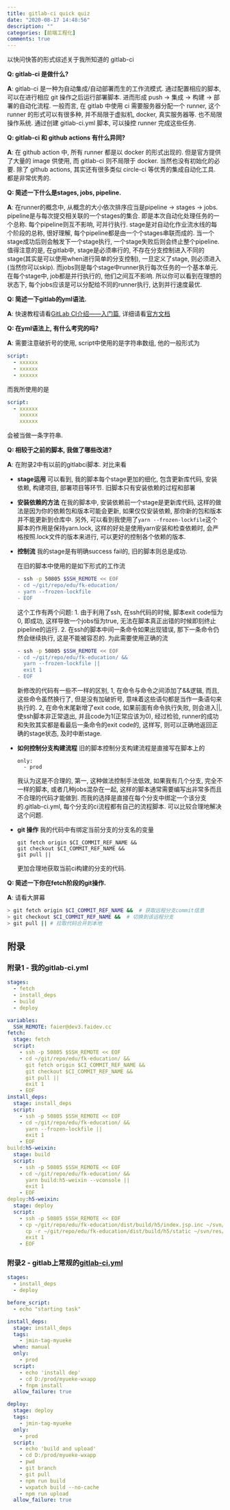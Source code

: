 ```yaml
---
title: gitlab-ci quick quiz
date: "2020-08-17 14:48:56"
description: ""
categories: [前端工程化]
comments: true
---
```


以快问快答的形式综述关于我所知道的 gitlab-ci

**Q: gitlab-ci 是做什么?**

**A**: gitlab-ci 是一种为自动集成/自动部署而生的工作流模式. 通过配置相应的脚本, 可以在进行相应 git 操作之后运行部署脚本. 进而形成 push -> 集成 -> 构建 -> 部署的自动化流程. 一般而言, 在 gitlab 中使用 ci 需要服务器分配一个 runner, 这个 runner 的形式可以有很多种, 并不局限于虚拟机, docker, 真实服务器等. 也不局限操作系统. 通过创建 gitlab-ci.yml 脚本, 可以操控 runner 完成这些任务.

**Q: gitlab-ci 和 github actions 有什么异同?**

**A**: 在 github action 中, 所有 runner 都是以 docker 的形式出现的. 但是官方提供了大量的 image 供使用, 而 gitlab-ci 则不局限于 docker. 当然也没有初始化的必要. 除了 github actions, 其实还有很多类似 circle-ci 等优秀的集成自动化工具. 都是非常优秀的.

**Q: 简述一下什么是stages, jobs, pipeline.**

**A**: 在runner的概念中, 从概念的大小依次排序应当是pipeline -> stages -> jobs. pipeline是与每次提交相关联的一个stages的集合. 即是本次自动化处理任务的一个总称. 每个pipeline则互不影响, 可并行执行. stage是对自动化作业流水线的每个阶段的总称, 很好理解, 每个pipeline都是由一个个stages串联而成的. 当一个stage成功后则会触发下一个stage执行, 一个stage失败后则会终止整个pipeline. 值得注意的是, 在gitlab中, stage是必须串行的, 不存在分支控制进入不同的stage(其实是可以使用when进行简单的分支控制), 一旦定义了stage, 则必须进入(当然你可以skip). 而jobs则是每个stage中runner执行每次任务的一个基本单元. 在每个stage中, job都是并行执行的, 他们之间互不影响. 所以你可以看到在理想的状态下, 每个jobs应该是可以分配给不同的runner执行, 达到并行速度最优.

**Q: 简述一下gitlab的yml语法.**

**A**: 快速教程请看[GitLab CI介绍——入门篇](https://juejin.im/post/6844903902387650567), 详细请看[官方文档](https://docs.gitlab.com/ee/ci/yaml/README.html)

**Q: 在yml语法上, 有什么考究的吗?**

**A**: 需要注意破折号的使用, script中使用的是字符串数组, 他的一般形式为

```yaml
script:
  - xxxxxx
  - xxxxxx
  - xxxxxx
```

而我所使用的是

```yml
script:
  - xxxxxx
    xxxxxx
    xxxxxx
```

会被当做一条字符串.

**Q: 相较于之前的脚本, 我做了哪些改进?**

**A**: 在附录2中有以前的gitlabci脚本. 对比来看

* **stage运用** 可以看到, 我的脚本每个stage更加的细化, 包含更新库代码, 安装依赖, 构建项目, 部署项目等环节. 旧脚本只有安装依赖的过程和部署

* **安装依赖的方法** 在我的脚本中, 安装依赖前一个stage是更新库代码, 这样的做法是因为你的依赖包和版本可能会更新, 如果仅仅安装依赖, 那你新的包和版本并不能更新到仓库中. 另外, 可以看到我使用了`yarn --frozen-lockfile`这个脚本的作用是保持yarn.lock, 这样的好处是使用yarn安装和检查依赖时, 会严格按照.lock文件的版本来进行, 可以更好的控制各个依赖的版本.

* **控制流** 我的stage是有明确success fail的, 旧的脚本则总是成功.

  在旧的脚本中使用的是如下形式的工作流

  ```bash
  - ssh -p 50805 $SSH_REMOTE << EOF
  - cd ~/git/repo/edu/fk-education/
  - yarn --frozen-lockfile
  - EOF
  ```

  这个工作有两个问题: 1. 由于利用了ssh, 在ssh代码的时候, 脚本exit code恒为0, 即成功, 这样导致一个jobs恒为true, 无法在脚本真正出错的时候即刻终止pipeline的运行. 2. 在ssh的脚本中间一条命令如果出现错误, 那下一条命令仍然会继续执行, 这是不能被容忍的. 为此需要使用正确的流

  ```bash
  - ssh -p 50805 $SSH_REMOTE << EOF
  - cd ~/git/repo/edu/fk-education/ &&
    yarn --frozen-lockfile ||
    exit 1
  - EOF
  ```

  新修改的代码有一些不一样的区别, 1, 在命令与命令之间添加了&&逻辑, 而且, 这些命令虽然换行了, 但是没有加破折号, 意味着这些语句都是当作一条语句来执行的. 2, 在命令末尾新增了exit code, 如果前面有命令执行失败, 则会进入||, 使ssh脚本非正常退出, 并且code为1(正常应该为0), 经过检验, runner的成功和失败其实都是看最后一条命令的exit code的, 这样写, 则可以正确地返回正确的stage状态, 及时中断stage.

* **如何控制分支构建流程** 旧的脚本控制分支构建流程是直接写在脚本上的

  ```
  only:
    - prod
  ```

  我认为这是不合理的, 第一, 这种做法控制手法低效, 如果我有几个分支, 完全不一样的脚本, 或者几种jobs混杂在一起, 这样的脚本通常需要编写出非常多而且不合理的代码才能做到. 而我的选择是直接在每个分支中绑定一个该分支的.gitlab-ci.yml, 每个分支的ci流程都有自己的流程脚本. 可以比较合理地解决这个问题.

* **git 操作** 我的代码中有绑定当前分支的分支名的变量

  ```
  git fetch origin $CI_COMMIT_REF_NAME &&
  git checkout $CI_COMMIT_REF_NAME &&
  git pull ||
  ```

  更加合理地获取当前ci构建的分支的代码. 

**Q: 简述一下你在fetch阶段的git操作.**

**A**: 请看大屏幕

```bash
> git fetch origin $CI_COMMIT_REF_NAME &&  # 获取远程分支commit信息
> git checkout $CI_COMMIT_REF_NAME &&  # 切换到该远程分支
> git pull || # 拉取代码合并到本地
```

## 附录

### 附录1 - 我的gitlab-ci.yml

```yaml
stages:
  - fetch
  - install_deps
  - build
  - deploy

variables:
  SSH_REMOTE: faier@dev3.faidev.cc
fetch:
  stage: fetch
  script:
    - ssh -p 50805 $SSH_REMOTE << EOF
    - cd ~/git/repo/edu/fk-education/ &&
      git fetch origin $CI_COMMIT_REF_NAME &&
      git checkout $CI_COMMIT_REF_NAME &&
      git pull ||
      exit 1
    - EOF
install_deps:
  stage: install_deps
  script:
    - ssh -p 50805 $SSH_REMOTE << EOF
    - cd ~/git/repo/edu/fk-education/ &&
      yarn --frozen-lockfile ||
      exit 1
    - EOF
build:h5-weixin:
  stage: build
  script:
    - ssh -p 50805 $SSH_REMOTE << EOF
    - cd ~/git/repo/edu/fk-education/ &&
      yarn build:h5-weixin --vconsole ||
      exit 1
    - EOF
deploy:h5-weixin:
  stage: deploy
  script:
    - ssh -p 50805 $SSH_REMOTE << EOF
    - cp ~/git/repo/edu/fk-education/dist/build/h5/index.jsp.inc ~/svn/web/edu/entrance/index.jsp.inc &&
      cp -r ~/git/repo/edu/fk-education/dist/build/h5/static ~/svn/res/edu/h5/ ||
      exit 1
    - EOF
```

### 附录2 - gitlab上常规的[gitlab-ci.yml](http://gitlab.faidev.cc/yueke/myueke-wxapp/blob/master/.gitlab-ci.yml)

```yaml
stages:
  - install_deps
  - deploy

before_script:
  - echo "starting task"

install_deps:
  stage: install_deps
  tags:
    - jmin-tag-myueke
  when: manual
  only:
    - prod
  script:
    - echo 'install dep'
    - cd D:/prod/myueke-wxapp
    - fnpm install
  allow_failure: true

deploy:
  stage: deploy
  tags:
    - jmin-tag-myueke
  only:
    - prod
  script:
    - echo 'build and upload'
    - cd D:/prod/myueke-wxapp
    - pwd
    - git branch
    - git pull
    - npm run build
    - wxpatch build --no-cache
    - npm run upload
  allow_failure: true
```